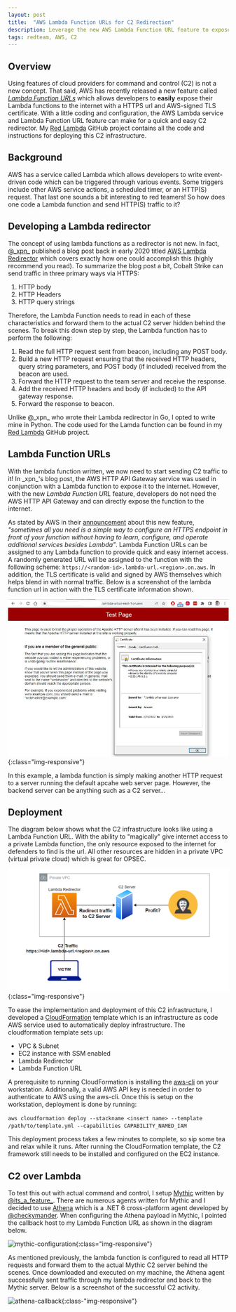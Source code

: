 ```yaml
---
layout: post
title:  "AWS Lambda Function URLs for C2 Redirection"
description: Leverage the new AWS Lambda Function URL feature to expose a function to the Internet and redirect red team command and control traffic.  
tags: redteam, AWS, C2
---
```


## Overview

Using features of cloud providers for command and control (C2) is not a new concept. 
That said, AWS has recently released a new feature called [_Lambda Function URLs_](https://aws.amazon.com/blogs/aws/announcing-aws-lambda-function-urls-built-in-https-endpoints-for-single-function-microservices/) which allows developers to **easily** expose their Lambda functions to the internet with a HTTPS url and AWS-signed TLS certificate.
With a little coding and configuration, the AWS Lambda service and Lambda Function URL feature can make for a quick and easy C2 redirector.
My [Red Lambda](https://github.com/scottctaylor12/Red-Lambda/) GitHub project contains all the code and instructions for deploying this C2 infrastructure.

## Background

AWS has a service called Lambda which allows developers to write event-driven code which can be triggered through various events. 
Some triggers include other AWS service actions, a scheduled timer, or an HTTP(S) request. 
That last one sounds a bit interesting to red teamers! 
So how does one code a Lambda function and send HTTP(S) traffic to it?

## Developing a Lambda redirector

The concept of using lambda functions as a redirector is not new.
In fact, [@\_xpn\_](https://twitter.com/_xpn_) published a blog post back in early 2020 titled [AWS Lambda Redirector](https://blog.xpnsec.com/aws-lambda-redirector/) which covers exactly how one could accomplish this (highly recommend you read).
To summarize the blog post a bit, Cobalt Strike can send traffic in three primary ways via HTTPS:

1. HTTP body
2. HTTP Headers
3. HTTP query strings  

Therefore, the Lambda Function needs to read in each of these characteristics and forward them to the actual C2 server hidden behind the scenes. 
To break this down step by step, the Lambda function has to perform the following:

1. Read the full HTTP request sent from beacon, including any POST body.
2. Build a new HTTP request ensuring that the received HTTP headers, query string parameters, and POST body (if included) received from the beacon are used.
3. Forward the HTTP request to the team server and receive the response.
4. Add the received HTTP headers and body (if included) to the API gateway response.
5. Forward the response to beacon.

Unlike @\_xpn\_ who wrote their Lambda redirector in Go, I opted to write mine in Python.
The code used for the Lamda function can be found in my [Red Lambda](https://github.com/scottctaylor12/Red-Lambda/blob/main/lambda.py) GitHub project.

## Lambda Function URLs

With the lambda function written, we now need to start sending C2 traffic to it!
In \_xpn\_'s blog post, the AWS HTTP API Gateway service was used in conjunction with a Lambda function to expose it to the internet.
However, with the new _Lambda Function URL_ feature, developers do not need the AWS HTTP API Gateway and can directly expose the function to the internet.

As stated by AWS in their [announcement](https://aws.amazon.com/blogs/aws/announcing-aws-lambda-function-urls-built-in-https-endpoints-for-single-function-microservices/) about this new feature, _"sometimes all you need is a simple way to configure an HTTPS endpoint in front of your function without having to learn, configure, and operate additional services besides Lambda"_.
Lambda Function URLs can be assigned to any Lambda function to provide quick and easy internet access. 
A randomly generated URL will be assigned to the function with the following scheme: `https://<random-id>.lambda-url.<region>.on.aws`.
In addition, the TLS certificate is valid and signed by AWS themselves which helps blend in with normal traffic.
Below is a screenshot of the lambda function url in action with the TLS certificate information shown.

![lambda-url-test](/images/lambda-url-cert.png){:class="img-responsive"}

In this example, a lambda function is simply making another HTTP request to a server running the default apcahe web server page. However, the backend server can be anything such as a C2 server...

## Deployment

The diagram below shows what the C2 infrastructure looks like using a Lambda Function URL. 
With the ability to "magically" give internet access to a private Lambda function, the only resource exposed to the internet for defenders to find is the url. 
All other resources are hidden in a private VPC (virtual private cloud) which is great for OPSEC.

![red-lambda-aws-topology](/images/red-lambda-aws-topo.png){:class="img-responsive"} 

To ease the implementation and deployment of this C2 infrastructure, I developed a [CloudFormation](https://aws.amazon.com/cloudformation/) template which is an infrastructure as code AWS service used to automatically deploy infrastructure. The cloudformation template sets up:

* VPC & Subnet 
* EC2 instance with SSM enabled
* Lambda Redirector 
* Lambda Function URL

A prerequisite to running CloudFormation is installing the [aws-cli](https://docs.aws.amazon.com/cli/latest/userguide/getting-started-install.html) on your workstation. 
Additionally, a valid AWS API key is needed in order to authenticate to AWS using the aws-cli. 
Once this is setup on the workstation, deployment is done by running:

```aws cloudformation deploy --stackname <insert name> --template  /path/to/template.yml --capabilities CAPABILITY_NAMED_IAM```

This deployment process takes a few minutes to complete, so sip some tea and relax while it runs.
After running the CloudFormation template, the C2 framework still needs to be installed and configured on the EC2 instance.

## C2 over Lambda

To test this out with actual command and control, I setup [Mythic](https://github.com/its-a-feature/Mythic) written by [@its_a_feature_](https://twitter.com/its_a_feature_). 
There are numerous agents written for Mythic and I decided to use [Athena](https://github.com/MythicAgents/Athena) which is a .NET 6 cross-platform agent developed by [@checkymander](https://twitter.com/checkymander). 
When configuring the Athena payload in Mythic, I pointed the callback host to my Lambda Function URL as shown in the diagram below.

![mythic-configuration](/images/mythic-config.png){:class="img-responsive"}

As mentioned previously, the lambda function is configured to read all HTTP requests and forward them to the actual Mythic C2 server behind the scenes.
Once downloaded and executed on my machine, the Athena agent successfully sent traffic through my lambda redirector and back to the Mythic server. Below is a screenshot of the successful C2 activity.

![athena-callback](/images/athena-callback.png){:class-"img-responsive"}
